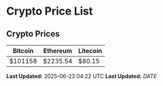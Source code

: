 # Crypto Price List

## Crypto Prices
| Bitcoin | Ethereum | Litecoin |
| ------- | -------- | -------- |
| $101158 | $2235.54 | $80.15 |
**Last Updated:** 2025-06-23 04:22 UTC
**Last Updated:** $DATE$
